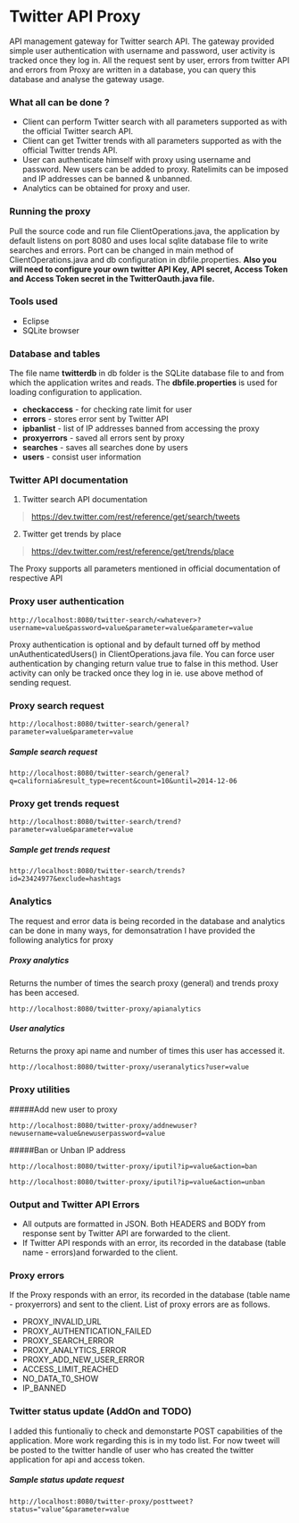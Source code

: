 # Twitter API Proxy
API management gateway for Twitter search API. The gateway provided simple user authentication with username and password, user activity is tracked once they log in. All the request sent by user, errors from twitter API and errors from Proxy are written in a database, you can query this database and analyse the gateway usage.

### What all can be done ?
* Client can perform Twitter search with all parameters supported as with the official Twitter search API.
* Client can get Twitter trends with all parameters supported as with the official Twitter trends API.
* User can authenticate himself with proxy using username and password. New users can be added to proxy. Ratelimits can be imposed and IP addresses can be banned & unbanned.
* Analytics can be obtained for proxy and user.

### Running the proxy

Pull the source code and run file ClientOperations.java, the application by default listens on port 8080 and uses local sqlite database file to write searches and errors. Port can be changed in main method of ClientOperations.java and db configuration in dbfile.properties. **Also you will need to configure your own twitter API Key, API secret, Access Token and Access Token secret in the TwitterOauth.java file.**

### Tools used
- Eclipse
- SQLite browser

### Database and tables

The file name **twitterdb** in db folder is the SQLite database file to and from which the application writes and reads. The **dbfile.properties** is used for loading configuration to application.

- <b>checkaccess</b> - for checking rate limit for user
-  <b>errors</b> - stores error sent by Twitter API
- <b>ipbanlist</b> - list of IP addresses banned from accessing the proxy
- <b>proxyerrors</b> - saved all errors sent by proxy
- <b>searches</b> - saves all searches done by users
- <b>users</b> - consist user information

### Twitter API documentation
1. Twitter search API documentation
>https://dev.twitter.com/rest/reference/get/search/tweets
2. Twitter get trends by place
>https://dev.twitter.com/rest/reference/get/trends/place

The Proxy supports all parameters mentioned in official documentation of respective API

### Proxy user authentication
```
http://localhost:8080/twitter-search/<whatever>?username=value&password=value&parameter=value&parameter=value
```
Proxy authentication  is optional and by default turned off by method unAuthenticatedUsers() in ClientOperations.java file. You can force user authentication by changing return value true to false in this method. User activity can only be tracked once they log in ie. use above method of sending request.

### Proxy search request
```
http://localhost:8080/twitter-search/general?parameter=value&parameter=value 
```
##### Sample search request

```
http://localhost:8080/twitter-search/general?q=california&result_type=recent&count=10&until=2014-12-06
```
### Proxy get trends request
```
http://localhost:8080/twitter-search/trend?parameter=value&parameter=value 
```
##### Sample get trends request
```
http://localhost:8080/twitter-search/trends?id=23424977&exclude=hashtags
```
### Analytics
The request and error data is being recorded in the database and analytics can be done in many ways, for demonsatration I have provided the following analytics for proxy

##### Proxy analytics
Returns the number of times the search proxy (general) and trends proxy has been accesed.
```
http://localhost:8080/twitter-proxy/apianalytics
```
##### User analytics
Returns the proxy api name and number of times this user has accessed it.
```
http://localhost:8080/twitter-proxy/useranalytics?user=value
```
### Proxy utilities

#####Add new user to proxy
```
http://localhost:8080/twitter-proxy/addnewuser?newusername=value&newuserpassword=value
```
#####Ban or Unban IP address
```
http://localhost:8080/twitter-proxy/iputil?ip=value&action=ban
```
```
http://localhost:8080/twitter-proxy/iputil?ip=value&action=unban
```
### Output and Twitter API Errors

- All outputs are formatted in JSON. Both HEADERS and BODY from response sent by Twitter API are forwarded to the client.
- If Twitter API responds with an error, its recorded in the database (table name - errors)and forwarded to the client.

### Proxy errors
If the Proxy responds with an error, its recorded in the database (table name - proxyerrors) and sent to the client. List of proxy errors are as follows.

- PROXY_INVALID_URL
- PROXY_AUTHENTICATION_FAILED
- PROXY_SEARCH_ERROR
- PROXY_ANALYTICS_ERROR
- PROXY_ADD_NEW_USER_ERROR
- ACCESS_LIMIT_REACHED
- NO_DATA_T0_SHOW
- IP_BANNED

### Twitter status update (AddOn and TODO)
I added this funtionaliy to check and demonstarte POST capabilities of the application. More work regarding this is in my todo list. For now tweet will be posted to the twitter handle of user who has created the twitter application for api and access token.

##### Sample status update request
```
http://localhost:8080/twitter-proxy/posttweet?status="value"&parameter=value
```
